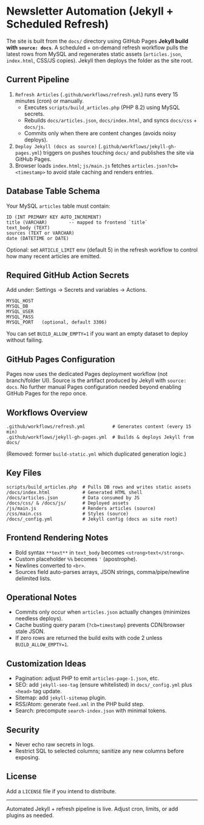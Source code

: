 # Newsletter Automation (Jekyll + Scheduled Refresh)

The site is built from the `docs/` directory using GitHub Pages **Jekyll build with `source: docs`**. A scheduled + on‑demand refresh workflow pulls the latest rows from MySQL and regenerates static assets (`articles.json`, `index.html`, CSS/JS copies). Jekyll then deploys the folder as the site root.

## Current Pipeline
1. `Refresh Articles` (`.github/workflows/refresh.yml`) runs every 15 minutes (cron) or manually.
   - Executes `scripts/build_articles.php` (PHP 8.2) using MySQL secrets.
   - Rebuilds `docs/articles.json`, `docs/index.html`, and syncs `docs/css` + `docs/js`.
   - Commits only when there are content changes (avoids noisy deploys).
2. `Deploy Jekyll (docs as source)` (`.github/workflows/jekyll-gh-pages.yml`) triggers on pushes touching `docs/` and publishes the site via GitHub Pages.
3. Browser loads `index.html`; `js/main.js` fetches `articles.json?cb=<timestamp>` to avoid stale caching and renders entries.

## Database Table Schema
Your MySQL `articles` table must contain:
```
ID (INT PRIMARY KEY AUTO_INCREMENT)
title (VARCHAR)        -- mapped to frontend `title`
text_body (TEXT)
sources (TEXT or VARCHAR)
date (DATETIME or DATE)
```
Optional: set `ARTICLE_LIMIT` env (default 5) in the refresh workflow to control how many recent articles are emitted.

## Required GitHub Action Secrets
Add under: Settings → Secrets and variables → Actions.
```
MYSQL_HOST
MYSQL_DB
MYSQL_USER
MYSQL_PASS
MYSQL_PORT   (optional, default 3306)
```
You can set `BUILD_ALLOW_EMPTY=1` if you want an empty dataset to deploy without failing.

## GitHub Pages Configuration
Pages now uses the dedicated Pages deployment workflow (not branch/folder UI). Source is the artifact produced by Jekyll with `source: docs`. No further manual Pages configuration needed beyond enabling GitHub Pages for the repo once.

## Workflows Overview
```
.github/workflows/refresh.yml          # Generates content (every 15 min)
.github/workflows/jekyll-gh-pages.yml  # Builds & deploys Jekyll from docs/
```
(Removed: former `build-static.yml` which duplicated generation logic.)

## Key Files
```
scripts/build_articles.php  # Pulls DB rows and writes static assets
/docs/index.html            # Generated HTML shell
/docs/articles.json         # Data consumed by JS
/docs/css/ & /docs/js/      # Deployed assets
/js/main.js                 # Renders articles (source)
/css/main.css               # Styles (source)
/docs/_config.yml           # Jekyll config (docs as site root)
```

## Frontend Rendering Notes
- Bold syntax `**text**` in `text_body` becomes `<strong>text</strong>`.
- Custom placeholder `%%` becomes `'` (apostrophe).
- Newlines converted to `<br>`.
- Sources field auto-parses arrays, JSON strings, comma/pipe/newline delimited lists.

## Operational Notes
- Commits only occur when `articles.json` actually changes (minimizes needless deploys).
- Cache busting query param (`?cb=timestamp`) prevents CDN/browser stale JSON.
- If zero rows are returned the build exits with code 2 unless `BUILD_ALLOW_EMPTY=1`.

## Customization Ideas
- Pagination: adjust PHP to emit `articles-page-1.json`, etc.
- SEO: add `jekyll-seo-tag` (ensure whitelisted) in `docs/_config.yml` plus `<head>` tag update.
- Sitemap: add `jekyll-sitemap` plugin.
- RSS/Atom: generate `feed.xml` in the PHP build step.
- Search: precompute `search-index.json` with minimal tokens.

## Security
- Never echo raw secrets in logs.
- Restrict SQL to selected columns; sanitize any new columns before exposing.

## License
Add a `LICENSE` file if you intend to distribute.

---
Automated Jekyll + refresh pipeline is live. Adjust cron, limits, or add plugins as needed.
